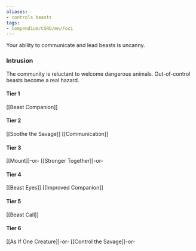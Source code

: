 ```yaml
---
aliases:
- controls beasts
tags:
- Compendium/CSRD/en/Foci
---
```


Your ability to communicate and lead beasts is uncanny.
 ### Intrusion
The community is reluctant to welcome dangerous animals. Out-of-control beasts become a real hazard.

#### Tier 1
[[Beast Companion]]
#### Tier 2
[[Soothe the Savage]]
[[Communication]]
#### Tier 3
[[Mount]]-or-
[[Stronger Together]]-or-
#### Tier 4
[[Beast Eyes]]
[[Improved Companion]]
#### Tier 5
[[Beast Call]]
#### Tier 6
[[As If One Creature]]-or-
[[Control the Savage]]-or-
